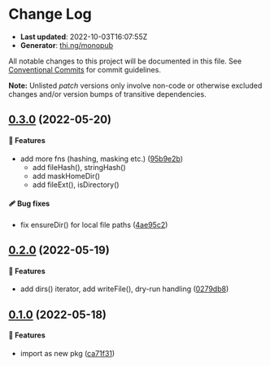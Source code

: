 # Change Log

- **Last updated**: 2022-10-03T16:07:55Z
- **Generator**: [thi.ng/monopub](https://thi.ng/monopub)

All notable changes to this project will be documented in this file.
See [Conventional Commits](https://conventionalcommits.org/) for commit guidelines.

**Note:** Unlisted _patch_ versions only involve non-code or otherwise excluded changes
and/or version bumps of transitive dependencies.

## [0.3.0](https://github.com/thi-ng/umbrella/tree/@thi.ng/file-io@0.3.0) (2022-05-20)

#### 🚀 Features

- add more fns (hashing, masking etc.) ([95b9e2b](https://github.com/thi-ng/umbrella/commit/95b9e2b))
  - add fileHash(), stringHash()
  - add maskHomeDir()
  - add fileExt(), isDirectory()

#### 🩹 Bug fixes

- fix ensureDir() for local file paths ([4ae95c2](https://github.com/thi-ng/umbrella/commit/4ae95c2))

## [0.2.0](https://github.com/thi-ng/umbrella/tree/@thi.ng/file-io@0.2.0) (2022-05-19)

#### 🚀 Features

- add dirs() iterator, add writeFile(), dry-run handling ([0279db8](https://github.com/thi-ng/umbrella/commit/0279db8))

## [0.1.0](https://github.com/thi-ng/umbrella/tree/@thi.ng/file-io@0.1.0) (2022-05-18)

#### 🚀 Features

- import as new pkg ([ca71f31](https://github.com/thi-ng/umbrella/commit/ca71f31))
